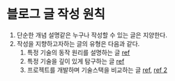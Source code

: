 # 블로그 글 작성 원칙
1. 단순한 개념 설명같은 누구나 작성할 수 있는 글은 지양한다.
2. 작성을 지향하고자하는 글의 유형은 다음과 같다.
     1. 특정 기술의 동작 원리를 설명하는 글 [ref](https://www.timegambit.com/series/digging)
     2. 특정 기술을 깊이 있게 탐구하는 글 [ref](https://www.timegambit.com/blog/js/generate-array-speed-analysis)
     3. 프로젝트를 개발하며 기술스택을 비교하는 글 [ref](https://www.timegambit.com/series/blog-log), [ref 2](https://www.timegambit.com/series/solve)



